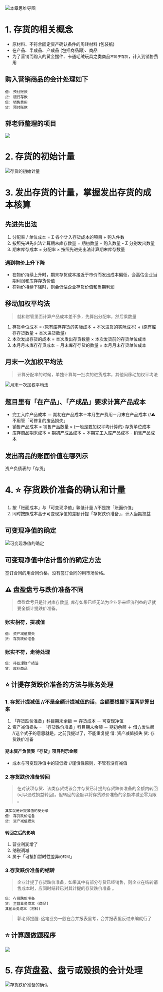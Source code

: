 
![][image-1]
# 1. 存货的相关概念
- 原材料、不符合固定资产确认条件的周转材料 (包装纸) 
- 在产品、半成品、产成品 (包括商品房)、商品
- 为了营销而购入的黄金摆件、卡通毛绒玩具之类商品`不属于存货`，计入到销售费用

## 购入营销商品的会计处理如下
	借: 预付账款
	贷: 银行存款
	借: 销售费用
	贷: 预付账款

## 郭老师整理的项目
![][image-2]

# 2. 存货的初始计量
![][image-3]

# 3. 发出存货的计量，掌握发出存货的成本核算
## 先进先出法
1. 分配率 / 单位成本 = Σ 各个计入存货成本的项目 ÷ 购入件数
2. 按照先进先出法计算期末库存数量 = 期初数量 + 购入数量 - Σ 分别发出数量
3. 期末库存成本 = 分配率 × 按照先进先出法计算期末库存数量

### 遇到物价上升下降
- 在物价持续上升时，期末存货成本接近于市价而发出成本偏低，会高估企业当期利润和库存存货价值 
- 在物价持续下降时，则会低估企业存货价值和当期利润

## 移动加权平均法
> 就和财管里面计算产品成本差不多，先算出分配率，然后乘数量

1. 存货单位成本 = (原有库存存货的实际成本 + 本次进货的实际成本) ÷ (原有库存存货数量 + 本次进货数量)
2. 本次发出存货的成本 = 本次发出存货数量 × 本次发货前的存货单位成本
3. 本月月末库存存货成本 = 月末库存存货的数量 × 本月月末存货单位成本

## 月末一次加权平均法
> 计算分配率的时候，单独计算每一批次的进货成本，其他同移动加权平均法

![][image-4]

## 题目里有「在产品」、「产成品」要求计算产品成本
- 完工入库产品成本 ＝ 期初在产品成本＋本月生产费用－月末在产品成本 //⚠️ 不用管「可修复的废品损失」
- 销售产品成本 = 销售产品数量 × (一般是要加权平均计算的) 存货单位成本
- 库存商品期末成本 = 期初产成品成本 + 本期完工入库产品成本 - 销售产品成本

## 发出商品的账面价值在哪列示
资产负债表的「存货」

# 4. ⭐️ 存货跌价准备的确认和计量
1. 按「账面成本」与「可变现净值」孰低计量  //不是按「账面价值」
2. 同时按照成本高于可变现净值的差额计提「存货跌价准备」，计入当期损益

## 可变现净值的确定
![][image-5]

## **可变现净值**中估计售价的确定方法
签订合同的用合同价格，没有签订合同的用市场价格。

## ⚠️ 盘盈盘亏与跌价准备不同
> 盘盈盘亏只是针对库存数量, 库存如果已经无法为企业带来经济利益的话就要全额计提跌价准备。

### 账实相符，提减值
	借: 资产减值损失
	贷: 存货跌价准备

### 账实不符，走待处理
	借: 待处理财产损溢
	贷: 库存商品

## ⭐️ 计提存货跌价准备的方法与账务处理
### 1. 存货计提减值 //不是全额计提减值的话，金额要根据下面两步算出来
1. 「存货跌价准备」科目期末余额 ＝ 存货成本 － 可变现净值
2. 资产减值损失 = 「存货跌价准备」科目期末余额 － 期初余额 ＋ 借方发生额 //这个式子的意思就是，之前我提过了，不能重复提
	借: 资产减值损失 
	贷: 存货跌价准备 

#### 期末资产负债表「存货」项目列示金额
- 成本与可变现净值中的较低者 //谨慎性原则，不管有没有减值

### 2.存货跌价准备转回
> 在对该项存货、该类存货或该合并存货已计提的存货跌价准备的金额内转回 (可以通过损益转回)。但转回的金额以将存货跌价准备的余额冲减至零为限 。

	其实就是计提减值的反分录
	借: 存货跌价准备 
	贷: 资产减值损失 

#### 转回之后的影响
1. 营业利润增了
2. 纳税调减
3. 属于「可抵扣暂时性差异`的转回`」

### 3.存货跌价准备的结转
> 企业计提了存货跌价准备，如果其中有部分存货已经销售，则企业在结转销售成本时，应同时结转已对其计提的存货跌价准备 。

	借: 存货跌价准备 
	贷: 主营业务成本 (商品)
	其他业务成本 (材料)

> 郭老师提醒: 这笔业务一般在合并报表里考，合并报表里反过来编就行了

## ⭐️ 计算题做题程序
![][image-6]

# 5. 存货盘盈、盘亏或毁损的会计处理
![][image-7]

[image-1]:	http://pic.yupoo.com/jean0326/HgzKNlum/UKlhC.jpg "本章思维导图"
[image-2]:	https://ws3.sinaimg.cn/large/006tNc79gy1fqayrhh75ej314a0cm0xo.jpg
[image-3]:	https://ws2.sinaimg.cn/large/006tKfTcgy1fqb44cka5ij31kw1crk90.jpg "存货的初始计量"
[image-4]:	https://ws2.sinaimg.cn/large/006tNc79gy1fqayignwf1j311s066mz4.jpg "月末一次加权平均法"
[image-5]:	http://pic.yupoo.com/jean0326/Hgrj6dWp/N8ijW.png "可变现净值的确定"
[image-6]:	http://pic.yupoo.com/jean0326/HgvWpsW8/12IP92.png
[image-7]:	https://ws1.sinaimg.cn/large/006tKfTcgy1fqb4q3iyxnj31ee064jt9.jpg "存货跌价准备的确认"